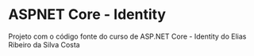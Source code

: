 # ASPNET Core - Identity
Projeto com o código fonte do curso de ASP.NET Core - Identity do Elias Ribeiro da Silva Costa
